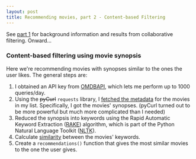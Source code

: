 ```yaml
---
layout: post
title: Recommending movies, part 2 - Content-based Filtering
---
```


See [part 1](https://ptvan.github.io/movie-recommender-part1) for background information and results from collaborative filtering. Onward...

### Content-based filtering using movie synopsis

Here we're recommending movies with synopses similar to the ones the user likes. The general steps are:

1. I obtained an API key from [OMDBAPI](https://www.omdbapi.com/), which lets me perform up to 1000 queries/day.
2. Using the ~~pyCurl~~ `requests` library, I [fetched the metadata](https://github.com/ptvan/movies/blob/master/fetch_movie_metadata.py) for the movies in my list. Specifically, I got the movies' synopses. (pyCurl turned out to be more powerful but much more complicated than I needed)
3. Reduced the synopsis into keywords using the Rapid Automatic Keyword Extraction ([RAKE](https://pypi.org/project/rake-nltk/)) algorithm, which is part of the Python Natural Language Toolkit ([NLTK](https://www.nltk.org/)).
4. Calculate [similarity](https://en.wikipedia.org/wiki/Cosine_similarity) between the movies' keywords.
5. Create a `recommendations()` function that gives the most similar movies to the one the user gives.